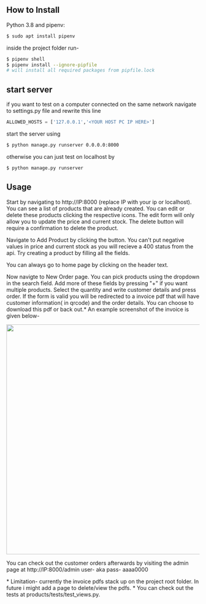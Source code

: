 ## How to Install

Python 3.8 and pipenv:
```bash
$ sudo apt install pipenv
```
inside the project folder run-
```bash
$ pipenv shell
$ pipenv install --ignore-pipfile
# will install all required packages from pipfile.lock
```

## start server
if you want to test on a computer connected on the same network navigate to settings.py file and rewrite this line
```python
ALLOWED_HOSTS = ['127.0.0.1','<YOUR HOST PC IP HERE>']
```
start the server using 
```bash
$ python manage.py runserver 0.0.0.0:8000
```
otherwise you can just test on localhost by 
```bash
$ python manage.py runserver
```

## Usage

Start by navigating to http://IP:8000 (replace IP with your ip or localhost). You can see a list of products that are already created. You can edit or delete these products clicking the respective icons. The edit form will only allow you to update the price and current stock. The delete button will require a confirmation to delete the product.
  
Navigate to Add Product by clicking the button. You can't put negative values in price and current stock as you will recieve a 400 status from the api. Try creating a product by filling all the fields.
  
You can always go to home page by clicking on the header text.
  
Now navigte to New Order page. You can pick products using the dropdown in the search field. Add more of these fields by pressing "+" if you want multiple products. Select the quantity and write customer details and press order. If the form is valid you will be redirected to a invoice pdf that will have customer information( in qrcode) and the order details. You can choose to download this pdf or back out.*
An example screenshot of the invoice is given below-
  
  
<img height="600" src="https://raw.githubusercontent.com/aka-rabbi/shop_management/main/invoice.png">
  
You can check out the customer orders afterwards by visiting the admin page at  http://IP:8000/admin
user- aka
pass- aaaa0000
  
\* Limitation- currently the invoice pdfs stack up on the project root folder. In future i might add a page to delete/view the pdfs.
\* You can check out the tests at products/tests/test_views.py.
